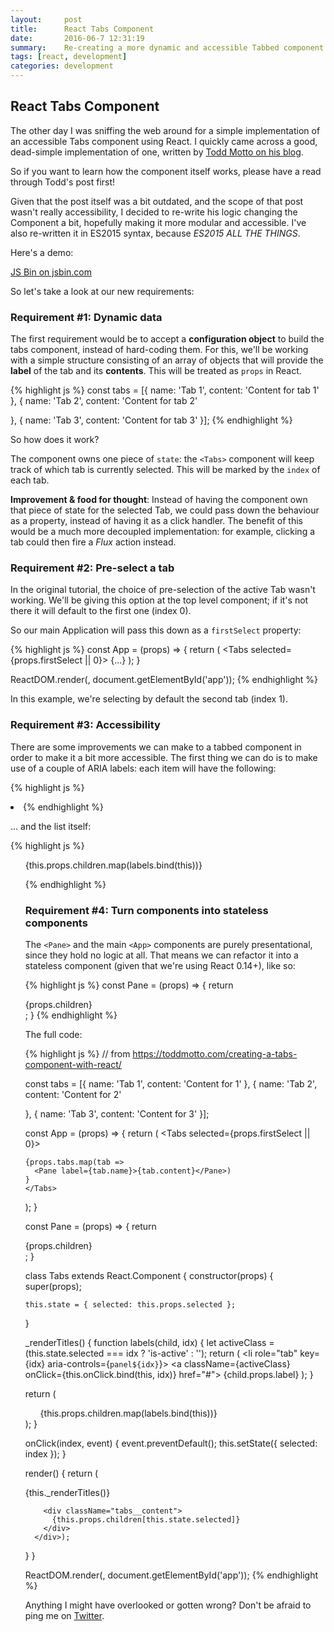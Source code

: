 ```yaml
---
layout:     post
title:      React Tabs Component
date:       2016-06-7 12:31:19
summary:    Re-creating a more dynamic and accessible Tabbed component using React and ES2015.
tags: [react, development]
categories: development
---
```


## React Tabs Component

The other day I was sniffing the web around for a simple implementation of an accessible Tabs component using React. I quickly came across a good, dead-simple implementation of one, written by [Todd Motto on his blog](https://toddmotto.com/creating-a-tabs-component-with-react/).

So if you want to learn how the component itself works, please have a read through Todd's post first!

Given that the post itself was a bit outdated, and the scope of that post wasn't really accessibility, I decided to re-write his logic changing the Component a bit, hopefully making it more modular and accessible. I've also re-written it in ES2015 syntax, because _ES2015 ALL THE THINGS_.

Here's a demo:

<a class="jsbin-embed" href="http://jsbin.com/porefa/embed?output">JS Bin on jsbin.com</a><script src="http://static.jsbin.com/js/embed.min.js?3.35.13"></script>

So let's take a look at our new requirements:

### Requirement #1: Dynamic data

The first requirement would be to accept a **configuration object** to build the tabs component, instead of hard-coding them. For this, we'll be working with a simple structure consisting of an array of objects that will provide the **label** of the tab and its **contents**. This will be treated as `props` in React.

{% highlight js %}
const tabs = [{
  name: 'Tab 1',
  content: 'Content for tab 1'
}, {
  name: 'Tab 2',
  content: 'Content for tab 2'

}, {
  name: 'Tab 3',
  content: 'Content for tab 3'
}];
{% endhighlight %}

So how does it work?

The component owns one piece of `state`: the `<Tabs>` component will keep track of which tab is currently selected. This will be marked by the `index` of each tab.

**Improvement & food for thought**: Instead of having the component own that piece of state for the selected Tab, we could pass down the behaviour as a property, instead of having it as a click handler. The benefit of this would be a much more decoupled implementation: for example, clicking a tab could then fire a *Flux* action instead.

### Requirement #2: Pre-select a tab

In the original tutorial, the choice of pre-selection of the active Tab wasn't working. We'll be giving this option at the top level component; if it's not there it will default to the first one (index 0).

So our main Application will pass this down as a `firstSelect` property:

{% highlight js %}
const App = (props) => {
  return (
    <Tabs selected={props.firstSelect || 0}>
    {...}
  );
}

ReactDOM.render(<App tabs={tabs} firstSelect={1} />, document.getElementById('app'));
{% endhighlight %}

In this example, we're selecting by default the second tab (index 1).

### Requirement #3: Accessibility

There are some improvements we can make to a tabbed component in order to make it a bit more accessible. The first thing we can do is to make use of a couple of ARIA labels: each item will have the following:

{% highlight js %}
<li role="tab" key={idx} aria-controls={`panel${idx}`}>
{% endhighlight %}

... and the list itself:


{% highlight js %}
<ul className="tabs__labels" role="tablist">
  {this.props.children.map(labels.bind(this))}

{% endhighlight %}

### Requirement #4: Turn components into stateless components

The `<Pane>` and the main `<App>` components are purely presentational, since they hold no logic at all. That means we can refactor it into a stateless component (given that we're using React 0.14+), like so:

{% highlight js %}
const Pane = (props) => {
  return <div>{props.children}</div>;
}
{% endhighlight %}

The full code:

{% highlight js %}
// from https://toddmotto.com/creating-a-tabs-component-with-react/

const tabs = [{
  name: 'Tab 1',
  content: 'Content for 1'
}, {
  name: 'Tab 2',
  content: 'Content for 2'

}, {
  name: 'Tab 3',
  content: 'Content for 3'
}];


const App = (props) => {
  return (
    <Tabs selected={props.firstSelect || 0}>

    {props.tabs.map(tab =>
      <Pane label={tab.name}>{tab.content}</Pane>)
    }
    </Tabs>
  );
}

const Pane = (props) => {
  return <div>{props.children}</div>;
}


class Tabs extends React.Component {
  constructor(props) {
    super(props);  

    this.state = { selected: this.props.selected };
  }

  _renderTitles() {
    function labels(child, idx) {
      let activeClass = (this.state.selected === idx ? 'is-active' : '');
      return (
        <li role="tab" key={idx} aria-controls={`panel${idx}`}>
          <a className={activeClass}  onClick={this.onClick.bind(this, idx)} href="#">
            {child.props.label}
          </a>
        </li>
      );
    }

   return (
      <ul className="tabs__labels" role="tablist">
        {this.props.children.map(labels.bind(this))}
      </ul>
    );
  }


  onClick(index, event) {
    event.preventDefault();
    this.setState({
      selected: index
    });
  }

  render() {
    return (
      <div className="tabs">
        {this._renderTitles()}

        <div className="tabs__content">
          {this.props.children[this.state.selected]}
        </div>
      </div>);
  }
}

ReactDOM.render(<App tabs={tabs} firstSelect={1} />, document.getElementById('app'));
{% endhighlight %}

Anything I might have overlooked or gotten wrong? Don't be afraid to ping me on [Twitter](http://twitter.com/magalhini).
